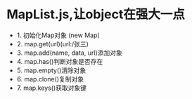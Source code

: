 # MapList.js,让object在强大一点

<ul>
<li>1. 初始化Map对象 (new Map)</li>
<li>2. map.get(url)(url:/张三)</li>
<li>3. map.add(name, data, url)添加对象</li>
<li>4. map.has()判断对象是否存在</li>
<li>5. map.empty()清除对象</li>
<li>6. map.clone()复制对象</li>
<li>7. map.keys()获取对象键</li>
</ul>
